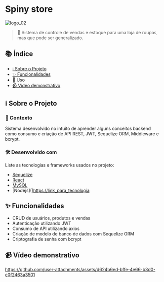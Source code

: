# Spiny store

![logo_02](https://github.com/user-attachments/assets/b897b1b0-4c70-4f8e-a483-0e2f0e119dcf)

> 🚀 Sistema de controle de vendas e estoque para uma loja de roupas, mas que pode ser generalizado.

## 📚 Índice

- [ℹ️ Sobre o Projeto](#sobre-o-projeto)
- [✨ Funcionalidades](#funcionalidades)
- [🚀 Uso](#uso)
- [:video_camera: Vídeo demonstrativo](#video)

## ℹ️ Sobre o Projeto

### 📝 Contexto
Sistema desenvolvido no intuito de aprender alguns conceitos backend como consumo e criação de API REST, JWT, Sequelize ORM, Middleware e bcrypt.

### 🛠️ Desenvolvido com
Liste as tecnologias e frameworks usados no projeto:
- [Sequelize]([https://link_para_tecnologia](https://sequelize.org/))
- [React]([https://link_para_tecnologia](https://react.dev/))
- [MySQL]([https://link_para_tecnologia](https://www.mysql.com/))
- [Nodejs]([[https://link_para_tecnologia](https://www.mysql.com/](https://nodejs.org/en))

## ✨ Funcionalidades

- CRUD de usuários, produtos e vendas
- Autenticação utilizando JWT
- Consumo de API utilizando axios
- Criação de modelo de banco de dados com Sequelize ORM
- Criptografia de senha com bcrypt

## :video_camera: Vídeo demonstrativo

https://github.com/user-attachments/assets/d624b6ed-bffe-4e66-b3d0-c0f2463a3501



